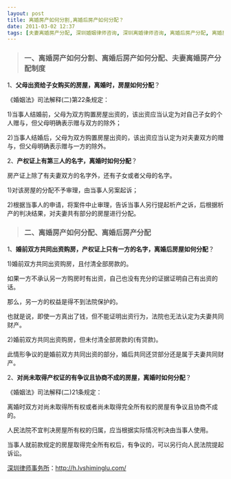 ```yaml
---
layout: post
title: 离婚房产如何分割,离婚后房产如何分配？
date: 2011-03-02 12:37
tags: [夫妻离婚房产分配, 深圳婚姻律师咨询, 深圳离婚律师咨询, 离婚后房产分配, 离婚房产分割, 离婚房产分配, 离婚房产分配制度, 离婚房产如何分配]
---
```

<blockquote>
<h3>一、离婚房产如何分割、离婚后房产如何分配、夫妻离婚房产分配制度</h3>
</blockquote>
1、<strong>父母出资给子女购买的房屋，离婚时，房屋如何分配</strong>？

《婚姻法》司法解释(二)第22条规定：

1)当事人结婚前，父母为双方购置房屋出资的，该出资应当认定为对自己子女的个人赠与，但父母明确表示赠与双方的除外；

2)当事人结婚后，父母为双方购置房屋出资的，该出资应当认定为对夫妻双方的赠与，但父母明确表示赠与一方的除外。

2、<strong>产权证上有第三人的名字，离婚时如何分配</strong>？

房产证上除了有夫妻双方的名字外，还有子女或者父母的名字。

1)对该房屋的分配不予审理，由当事人另案起诉；

2)根据当事人的申请，将案件中止审理，告诉当事人另行提起析产之诉，后根据析产的判决结果，对夫妻共有部分的房屋进行分配。
<blockquote>
<h3>二、离婚房产如何分配、离婚后房产分配</h3>
</blockquote>
1、<strong>婚前双方共同出资购房，产权证上只有一方的名字，离婚后房屋如何分配</strong>？

1)婚前双方共同出资购房，且付清全部房款的。

如果一方不承认另一方购房时有出资，自己也没有充分的证据证明自己有出资的话。

那么，另一方的权益是得不到法院保护的。

也就是说，即使一方真出了钱，但不能证明出资行为，法院也无法认定为夫妻共同财产。

2)婚前双方共同出资购房，但未付清全部房款的(有贷款)。

此情形争议的是婚前双方共同出资的部分，婚后共同还贷部分还是属于夫妻共同财产。

2、<strong>对尚未取得产权证的有争议且协商不成的房屋，离婚时如何分配</strong>？

《婚姻法》司法解释(二)21条规定：

离婚时双方对尚未取得所有权或者尚未取得完全所有权的房屋有争议且协商不成的。

人民法院不宜判决房屋所有权的归属，应当根据实际情况判决由当事人使用。

当事人就前款规定的房屋取得完全所有权后，有争议的，可以另行向人民法院提起诉讼。

<a href="http://h.lvshiminglu.com/">深圳律师事务所</a>：<a href="http://h.lvshiminglu.com/">http://h.lvshiminglu.com/</a>

